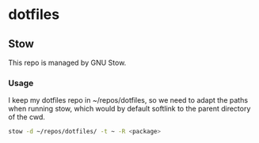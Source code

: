 # dotfiles

## Stow

This repo is managed by GNU Stow.

### Usage

I keep my dotfiles repo in ~/repos/dotfiles, so we need to adapt the paths when running stow, which would by default softlink to the parent directory of the cwd.

```bash
stow -d ~/repos/dotfiles/ -t ~ -R <package>
```

